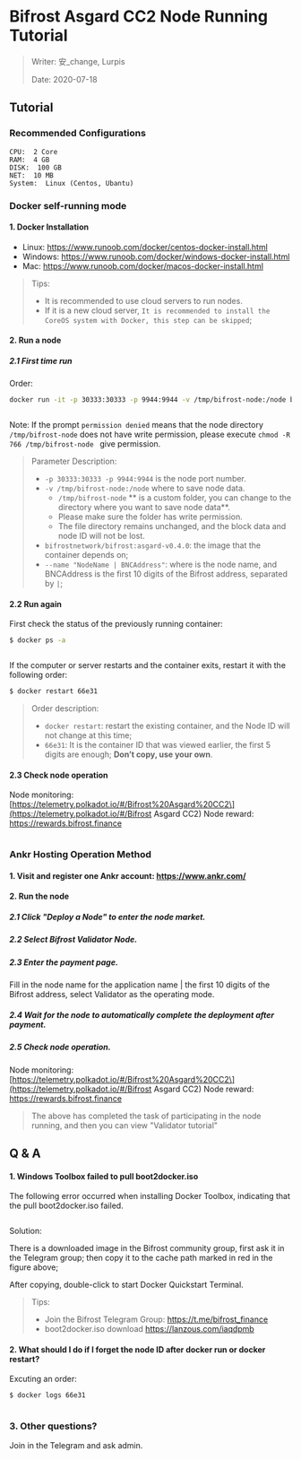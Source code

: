 # Bifrost Asgard CC2 Node Running Tutorial

> Writer: 安_change, Lurpis
> 
> Date: 2020-07-18

## Tutorial
### Recommended Configurations

```
CPU:  2 Core
RAM:  4 GB
DISK:  100 GB
NET:  10 MB
System:  Linux (Centos, Ubantu)
```

### Docker self-running mode
#### 1. Docker Installation
- Linux: https://www.runoob.com/docker/centos-docker-install.html
- Windows: https://www.runoob.com/docker/windows-docker-install.html
- Mac: https://www.runoob.com/docker/macos-docker-install.html

> Tips:
> 
> - It is recommended to use cloud servers to run nodes.
> - If it is a new cloud server, `It is recommended to install the CoreOS system with Docker, this step can be skipped`;

#### 2. Run a node

##### 2.1 First time run

Order:

```sh
docker run -it -p 30333:30333 -p 9944:9944 -v /tmp/bifrost-node:/node bifrostnetwork/bifrost:asgard-v0.4.0 --base-path '/node' --name "NodeName | BNCAddress" --rpc-cors 'all' --unsafe-ws-external --validator

```

<img :src="$withBase('/zh/node-tutorials/node-tutorials-01.png')" alt="" />

Note: If the prompt `permission denied` means that the node directory `/tmp/bifrost-node` does not have write permission, please execute `chmod -R 766 /tmp/bifrost-node ` give permission.

> Parameter Description:
> 
> - `-p 30333:30333 -p 9944:9944` is the node port number.
> - `-v /tmp/bifrost-node:/node` where to save node data. 
>     - `/tmp/bifrost-node` ** is a custom folder, you can change to the directory where you want to save node data**.
>     - Please make sure the folder has write permission.
>     - The file directory remains unchanged, and the block data and node ID will not be lost.
> - `bifrostnetwork/bifrost:asgard-v0.4.0`: the image that the container depends on;
> - `--name "NodeName | BNCAddress"`: where is the node name, and BNCAddress is the first 10 digits of the Bifrost address, separated by `|`;

#### 2.2 Run again

First check the status of the previously running container:

```sh
$ docker ps -a
```

<img :src="$withBase('/zh/node-tutorials/node-tutorials-02.png')" alt="" />

If the computer or server restarts and the container exits, restart it with the following order:

```sh
$ docker restart 66e31
```

> Order description:
> 
> - `docker restart`: restart the existing container, and the Node ID will not change at this time;
> - `66e31`: It is the container ID that was viewed earlier, the first 5 digits are enough; **Don’t copy, use your own**.

#### 2.3 Check node operation

Node monitoring: \[https://telemetry.polkadot.io/#/Bifrost%20Asgard%20CC2\](https://telemetry.polkadot.io/#/Bifrost Asgard CC2) Node reward: https://rewards.bifrost.finance

<img :src="$withBase('/zh/node-tutorials/node-tutorials-03.png')" alt="" />

### Ankr Hosting Operation Method
#### 1. Visit and register one Ankr account: https://www.ankr.com/
#### 2. Run the node
##### 2.1 Click "Deploy a Node" to enter the node market.
##### 2.2 Select Bifrost Validator Node.
##### 2.3 Enter the payment page.
Fill in the node name for the application name | the first 10 digits of the Bifrost address, select Validator as the operating mode.

##### 2.4 Wait for the node to automatically complete the deployment after payment.
##### 2.5 Check node operation.

Node monitoring: \[https://telemetry.polkadot.io/#/Bifrost%20Asgard%20CC2\](https://telemetry.polkadot.io/#/Bifrost Asgard CC2) Node reward: https://rewards.bifrost.finance

> The above has completed the task of participating in the node running, and then you can view "Validator tutorial"

## Q & A
#### 1. Windows Toolbox failed to pull boot2docker.iso

The following error occurred when installing Docker Toolbox, indicating that the pull boot2docker.iso failed.

<img :src="$withBase('/zh/node-tutorials/node-tutorials-04.png')" alt="" />

Solution:

There is a downloaded image in the Bifrost community group, first ask it in the Telegram group; then copy it to the cache path marked in red in the figure above;

After copying, double-click to start Docker Quickstart Terminal.

> Tips:
> 
> - Join the Bifrost Telegram Group: https://t.me/bifrost_finance
> - boot2docker.iso download https://lanzous.com/iaqdpmb

#### 2. What should I do if I forget the node ID after docker run or docker restart?

Excuting an order:

```sh
$ docker logs 66e31
```

<img :src="$withBase('/zh/node-tutorials/node-tutorials-05.png')" alt="" />

### 3. Other questions?

Join in the Telegram and ask admin.
